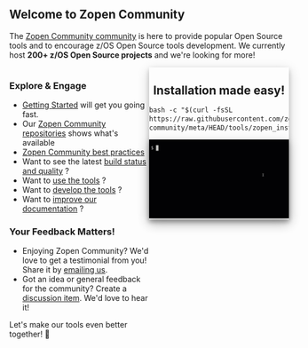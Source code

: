 ## Welcome to Zopen Community

The [Zopen Community community](https://github.com/zopen-community/meta/discussions) is here to provide popular Open Source tools and to encourage z/OS Open Source tools development. 
We currently host **200+ z/OS Open Source projects** and we're looking for more! 

<section class="layout">
<div style="float: right; box-shadow: 0 4px 8px 0 rgba(0, 0, 0, 0.2), 0 6px 20px 0 rgba(0, 0, 0, 0.19); width: 50%">

 <h2 align="center" style="margin-bottom:0px; padding-bottom:0px;">Installation made easy!</h2>

```
bash -c "$(curl -fsSL https://raw.githubusercontent.com/zopen-community/meta/HEAD/tools/zopen_install.sh)"
```

 <img src="images/demo.gif"  style="box-shadow: 0 4px 8px 0 rgba(0, 0, 0, 0.2), 0 6px 20px 0 rgba(0, 0, 0, 0.19);" />
</div>
<div class="grow1" style="float: left; width: 50%">

### Explore & Engage

* [Getting Started](/Guides/QuickStart.md) will get you going fast.
* Our [Zopen Community repositories](https://github.com/zopen-community) shows what's available
* [Zopen Community best practices](https://github.com/zopen-community) 
* Want to see the latest [build status and quality](Guides/../Latest.md) ?
* Want to [use the tools](/Guides/ThePackageManager.md) ?
* Want to [develop the tools](/Guides/developing.md) ?
* Want to [improve our documentation](./UpdateDocs.md) ?

### Your Feedback Matters!

* Enjoying Zopen Community? We'd love to get a testimonial from you! Share it by [emailing us](mailto:fultonm@ca.ibm.com).
* Got an idea or general feedback for the community? Create a [discussion item](https://github.com/orgs/zopen-community/discussions). We'd love to hear it!

Let's make our tools even better together! 🌟

</div>
</section>

